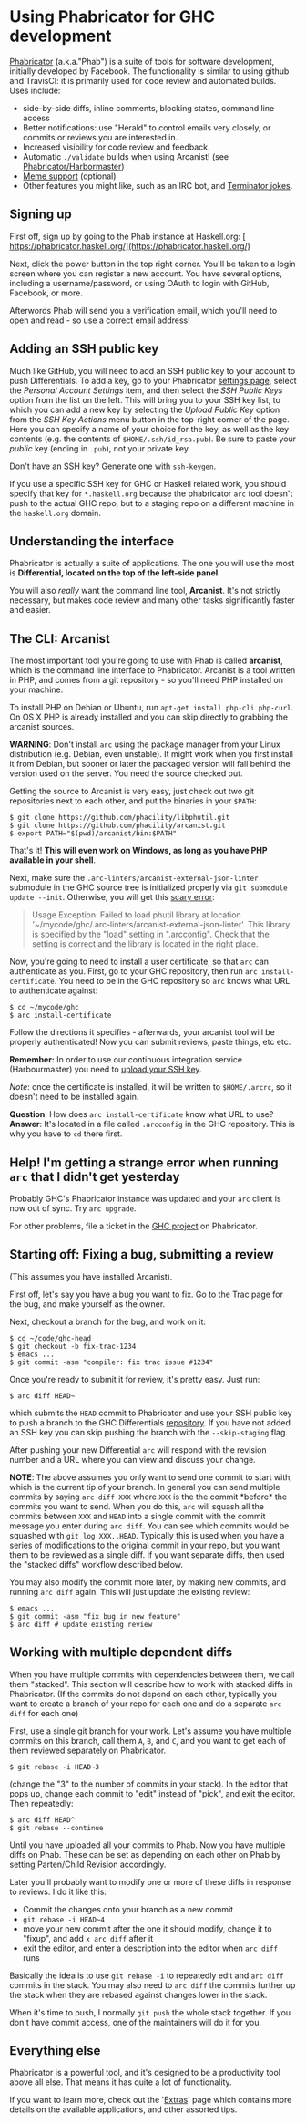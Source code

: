 # Using Phabricator for GHC development

[ Phabricator](http://phabricator.org) (a.k.a."Phab") is a suite of tools for software development, initially developed by Facebook. The functionality is similar to using github and TravisCI: it is primarily used for code review and automated builds. Uses include:

- side-by-side diffs, inline comments, blocking states, command line access
- Better notifications: use "Herald" to control emails very closely, or commits or reviews you are interested in.
- Increased visibility for code review and feedback.
- Automatic `./validate` builds when using Arcanist! (see [Phabricator/Harbormaster](phabricator/harbormaster))
- [ Meme support](https://phabricator.haskell.org/macro/) (optional)
- Other features you might like, such as an IRC bot, and [ Terminator jokes](https://github.com/phacility/phabricator/blob/8756d82cf6c13d86019efeb9df8bcdaad1b17ec8/src/infrastructure/daemon/bot/handler/PhabricatorBotObjectNameHandler.php#L66).

## Signing up


First off, sign up by going to the Phab instance at Haskell.org: [ https://phabricator.haskell.org/](https://phabricator.haskell.org/)


Next, click the power button in the top right corner. You'll be taken to a login screen where you can register a new account. You have several options, including a username/password, or using OAuth to login with GitHub, Facebook, or more.


Afterwords Phab will send you a verification email, which you'll need to open and read - so use a correct email address!

## Adding an SSH public key


Much like GitHub, you will need to add an SSH public key to your account to push Differentials. To add a key, go to your Phabricator [ settings page](https://phabricator.haskell.org/settings/), select the *Personal Account Settings* item, and then select the *SSH Public Keys* option from the list on the left. This will bring you to your SSH key list, to which you can add a new key by selecting the *Upload Public Key* option from the *SSH Key Actions* menu button in the top-right corner of the page. Here you can specify a name of your choice for the key, as well as the key contents (e.g. the contents of `$HOME/.ssh/id_rsa.pub`). Be sure to paste your *public* key (ending in `.pub`), not your private key.


Don't have an SSH key? Generate one with `ssh-keygen`.


If you use a specific SSH key for GHC or Haskell related work, you should specify that key for `*.haskell.org` because the phabricator `arc` tool doesn't push to the actual GHC repo, but to a staging repo on a different machine in the `haskell.org` domain.

## Understanding the interface


Phabricator is actually a suite of applications. The one you will use the most is **Differential, located on the top of the left-side panel**. 


You will also *really* want the command line tool, **Arcanist**. It's not strictly necessary, but makes code review and many other tasks significantly faster and easier.

## The CLI: Arcanist


The most important tool you're going to use with Phab is called **arcanist**, which is the command line interface to Phabricator. Arcanist is a tool written in PHP, and comes from a git repository - so you'll need PHP installed on your machine.


To install PHP on Debian or Ubuntu, run `apt-get install php-cli php-curl`.
On OS X PHP is already installed and you can skip directly to grabbing the arcanist sources.

**WARNING**: Don't install `arc` using the package manager from your Linux distribution (e.g. Debian, even unstable). It might work when you first install it from Debian, but sooner or later the packaged version will fall behind the version used on the server. You need the source checked out.


Getting the source to Arcanist is very easy, just check out two git repositories next to each other, and put the binaries in your `$PATH`:

```wiki
$ git clone https://github.com/phacility/libphutil.git
$ git clone https://github.com/phacility/arcanist.git
$ export PATH="$(pwd)/arcanist/bin:$PATH"
```


That's it! **This will even work on Windows, as long as you have PHP available in your shell**.



Next, make sure the `.arc-linters/arcanist-external-json-linter` submodule in the GHC source tree is initialized properly via `git submodule update --init`. Otherwise, you will get this [ scary error](https://mail.haskell.org/pipermail/ghc-devs/2016-May/012050.html):


>
>
> Usage Exception: Failed to load phutil library at location '\~/mycode/ghc/.arc-linters/arcanist-external-json-linter'. This library is specified by the "load" setting in ".arcconfig". Check that the setting is correct and the library is located in the right place.
>
>


Now, you're going to need to install a user certificate, so that `arc` can authenticate as you. First, go to your GHC repository, then run `arc install-certificate`. You need to be in the GHC repository so `arc` knows what URL to authenticate against:

```wiki
$ cd ~/mycode/ghc
$ arc install-certificate
```


Follow the directions it specifies - afterwards, your arcanist tool will be properly authenticated! Now you can submit reviews, paste things, etc etc.

**Remember:** In order to use our continuous integration service (Harbourmaster) you need to [ upload your SSH key](https://phabricator.haskell.org/settings/).

*Note*: once the certificate is installed, it will be written to `$HOME/.arcrc`, so it doesn't need to be installed again.

**Question**: How does `arc install-certificate` know what URL to use?
**Answer**: It's located in a file called `.arcconfig` in the GHC repository. This is why you have to `cd` there first.

## Help! I'm getting a strange error when running `arc` that I didn't get yesterday


Probably GHC's Phabricator instance was updated and your `arc` client is now out of sync. Try `arc upgrade`.


For other problems, file a ticket in the [ GHC project](https://phabricator.haskell.org/project/view/2/) on Phabricator.

## Starting off: Fixing a bug, submitting a review


(This assumes you have installed Arcanist).


First off, let's say you have a bug you want to fix. Go to the Trac page for the bug, and make yourself as the owner.


Next, checkout a branch for the bug, and work on it:

```wiki
$ cd ~/code/ghc-head
$ git checkout -b fix-trac-1234
$ emacs ...
$ git commit -asm "compiler: fix trac issue #1234"
```


Once you're ready to submit it for review, it's pretty easy. Just run:

```wiki
$ arc diff HEAD~
```


which submits the `HEAD` commit to Phabricator and use your SSH public key to push a branch to the GHC Differentials [ repository](https://phabricator.haskell.org/diffusion/GHCDIFF/). If you have not added an SSH key you can skip pushing the branch with the `--skip-staging` flag.


After pushing your new Differential `arc` will respond with the revision number and a URL where you can view and discuss your change.

**NOTE**:  The above assumes you only want to send one commit to start with, which is the current tip of your branch.  In general you can send multiple commits by saying `arc diff XXX` where `XXX` is the the commit \*before\* the commits you want to send.  When you do this, `arc` will squash all the commits between `XXX` and `HEAD` into a single commit with the commit message you enter during `arc diff`.  You can see which commits would be squashed with `git log XXX..HEAD`.  Typically this is used when you have a series of modifications to the original commit in your repo, but you want them to be reviewed as a single diff.  If you want separate diffs, then used the "stacked diffs" workflow described below.


You may also modify the commit more later, by making new commits, and running `arc diff` again. This will just update the existing review:

```wiki
$ emacs ...
$ git commit -asm "fix bug in new feature"
$ arc diff # update existing review
```

## Working with multiple dependent diffs


When you have multiple commits with dependencies between them, we call them "stacked".  This section will describe how to work with stacked diffs in Phabricator.  (If the commits do not depend on each other, typically you want to create a branch of your repo for each one and do a separate `arc diff` for each one)


First, use a single git branch for your work.  Let's assume you have multiple commits on this branch, call them `A`, `B`, and `C`, and you want to get each of them reviewed separately on Phabricator.

```wiki
$ git rebase -i HEAD~3
```


(change the "3" to the number of commits in your stack).  In the editor that pops up, change each commit to "edit" instead of "pick", and exit the editor.  Then repeatedly:

```wiki
$ arc diff HEAD^
$ git rebase --continue
```


Until you have uploaded all your commits to Phab.  Now you have multiple diffs on Phab. These can be set as depending on each other on Phab by setting Parten/Child Revision accordingly.


Later you'll probably want to modify one or more of these diffs in response to reviews.  I do it like this:

- Commit the changes onto your branch as a new commit
- `git rebase -i HEAD~4`
- move your new commit after the one it should modify, change it to "fixup", and add `x arc diff` after it
- exit the editor, and enter a description into the editor when `arc diff` runs


Basically the idea is to use `git rebase -i` to repeatedly edit and `arc diff` commits in the stack.  You may also need to `arc diff` the commits further up the stack when they are rebased against changes lower in the stack.


When it's time to push, I normally `git push` the whole stack together.  If you don't have commit access, one of the maintainers will do it for you.

## Everything else


Phabricator is a powerful tool, and it's designed to be a productivity tool above all else. That means it has quite a lot of functionality.


If you want to learn more, check out the '[Extras](phabricator/extras)' page which contains more details on the available applications, and other assorted tips.
